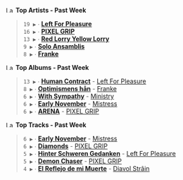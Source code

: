 <!--START_LASTFM_ARTISTS:{"period": "7day", "rows": 5}-->
<a href="https://last.fm" target="_blank"><img src="https://user-images.githubusercontent.com/17434202/215290617-e793598d-d7c9-428f-9975-156db1ba89cc.svg" alt="Last.fm Logo" width="18" height="13"/></a> **Top Artists - Past Week**

> `19 ▶️` ∙ **[Left For Pleasure](https://www.last.fm/music/Left+For+Pleasure)**<br/>
> `16 ▶️` ∙ **[PIXEL GRIP](https://www.last.fm/music/PIXEL+GRIP)**<br/>
> `13 ▶️` ∙ **[Red Lorry Yellow Lorry](https://www.last.fm/music/Red+Lorry+Yellow+Lorry)**<br/>
> `9 ▶️` ∙ **[Solo Ansamblis](https://www.last.fm/music/Solo+Ansamblis)**<br/>
> `8 ▶️` ∙ **[Franke](https://www.last.fm/music/Franke)**<br/>
<!--END_LASTFM_ARTISTS-->

<!--START_LASTFM_ALBUMS:{"period": "7day", "rows": 5}-->
<a href="https://last.fm" target="_blank"><img src="https://user-images.githubusercontent.com/17434202/215290617-e793598d-d7c9-428f-9975-156db1ba89cc.svg" alt="Last.fm Logo" width="18" height="13"/></a> **Top Albums - Past Week**

> `13 ▶️` ∙ **[Human Contract](https://www.last.fm/music/Left+For+Pleasure/Human+Contract)** - [Left For Pleasure](https://www.last.fm/music/Left+For+Pleasure)<br/>
> `8 ▶️` ∙ **[Optimismens hån](https://www.last.fm/music/Franke/Optimismens+h%C3%A5n)** - [Franke](https://www.last.fm/music/Franke)<br/>
> `6 ▶️` ∙ **[With Sympathy](https://www.last.fm/music/Ministry/With+Sympathy)** - [Ministry](https://www.last.fm/music/Ministry)<br/>
> `6 ▶️` ∙ **[Early November](https://www.last.fm/music/Mistress/Early+November)** - [Mistress](https://www.last.fm/music/Mistress)<br/>
> `6 ▶️` ∙ **[ARENA](https://www.last.fm/music/PIXEL+GRIP/ARENA)** - [PIXEL GRIP](https://www.last.fm/music/PIXEL+GRIP)<br/>
<!--END_LASTFM_ALBUMS-->

<!--START_LASTFM_TRACKS:{"period": "7day", "rows": 5}-->
<a href="https://last.fm" target="_blank"><img src="https://user-images.githubusercontent.com/17434202/215290617-e793598d-d7c9-428f-9975-156db1ba89cc.svg" alt="Last.fm Logo" width="18" height="13"/></a> **Top Tracks - Past Week**

> `6 ▶️` ∙ **[Early November](https://www.last.fm/music/Mistress/_/Early+November)** - [Mistress](https://www.last.fm/music/Mistress)<br/>
> `6 ▶️` ∙ **[Diamonds](https://www.last.fm/music/PIXEL+GRIP/_/Diamonds)** - [PIXEL GRIP](https://www.last.fm/music/PIXEL+GRIP)<br/>
> `5 ▶️` ∙ **[Hinter Schweren Gedanken](https://www.last.fm/music/Left+For+Pleasure/_/Hinter+Schweren+Gedanken)** - [Left For Pleasure](https://www.last.fm/music/Left+For+Pleasure)<br/>
> `5 ▶️` ∙ **[Demon Chaser](https://www.last.fm/music/PIXEL+GRIP/_/Demon+Chaser)** - [PIXEL GRIP](https://www.last.fm/music/PIXEL+GRIP)<br/>
> `4 ▶️` ∙ **[El Reflejo de mi Muerte](https://www.last.fm/music/Diavol+Str%C3%A2in/_/El+Reflejo+de+mi+Muerte)** - [Diavol Strâin](https://www.last.fm/music/Diavol+Str%C3%A2in)<br/>
<!--END_LASTFM_TRACKS-->